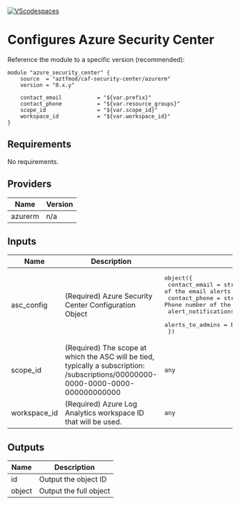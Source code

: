 [![VScodespaces](https://img.shields.io/endpoint?url=https%3A%2F%2Faka.ms%2Fvso-badge)](https://online.visualstudio.com/environments/new?name=terraform-azurerm-caf-virtual-network&repo=aztfmod/terraform-azurerm-caf-virtual-network)

# Configures Azure Security Center


Reference the module to a specific version (recommended):
```hcl
module "azure_security_center" {
    source  = "aztfmod/caf-security-center/azurerm"
    version = "0.x.y"

    contact_email           = "${var.prefix}"
    contact_phone           = "${var.resource_groups}"
    scope_id                = "${var.scope_id}"
    workspace_id            = "${var.workspace_id}"
}
```

<!--- BEGIN_TF_DOCS --->
## Requirements

No requirements.

## Providers

| Name | Version |
|------|---------|
| azurerm | n/a |

## Inputs

| Name | Description | Type | Default | Required |
|------|-------------|------|---------|:--------:|
| asc\_config | (Required) Azure Security Center Configuration Object | <pre>object({<br>    contact_email       = string #(Required) Email address of the email alerts recipient.<br>    contact_phone       = string #(Required) Phone number of the alerts recipient.<br>    alert_notifications = bool<br>    alerts_to_admins    = bool<br>  })</pre> | <pre>{<br>  "alert_notifications": true,<br>  "alerts_to_admins": true,<br>  "contact_email": "",<br>  "contact_phone": ""<br>}</pre> | no |
| scope\_id | (Required) The scope at which the ASC will be tied, typically a subscription: /subscriptions/00000000-0000-0000-0000-000000000000 | `any` | n/a | yes |
| workspace\_id | (Required) Azure Log Analytics workspace ID that will be used. | `any` | n/a | yes |

## Outputs

| Name | Description |
|------|-------------|
| id | Output the object ID |
| object | Output the full object |

<!--- END_TF_DOCS --->